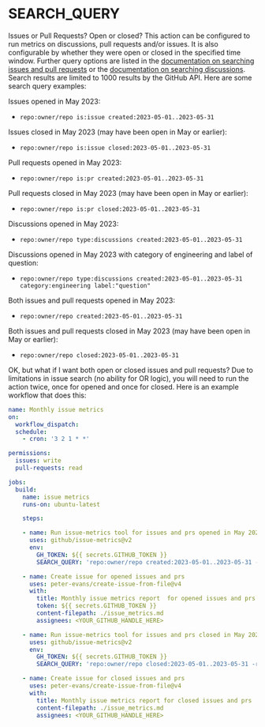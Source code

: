 # SEARCH_QUERY

Issues or Pull Requests? Open or closed?
This action can be configured to run metrics on discussions, pull requests and/or issues. It is also configurable by whether they were open or closed in the specified time window. Further query options are listed in the [documentation on searching issues and pull requests](https://docs.github.com/en/issues/tracking-your-work-with-issues/filtering-and-searching-issues-and-pull-requests) or the [documentation on searching discussions](https://docs.github.com/en/search-github/searching-on-github/searching-discussions). Search results are limited to 1000 results by the GitHub API. Here are some search query examples:

Issues opened in May 2023:

- `repo:owner/repo is:issue created:2023-05-01..2023-05-31`

Issues closed in May 2023 (may have been open in May or earlier):

- `repo:owner/repo is:issue closed:2023-05-01..2023-05-31`

Pull requests opened in May 2023:

- `repo:owner/repo is:pr created:2023-05-01..2023-05-31`

Pull requests closed in May 2023 (may have been open in May or earlier):

- `repo:owner/repo is:pr closed:2023-05-01..2023-05-31`

Discussions opened in May 2023:

- `repo:owner/repo type:discussions created:2023-05-01..2023-05-31`

Discussions opened in May 2023 with category of engineering and label of question:

- `repo:owner/repo type:discussions created:2023-05-01..2023-05-31 category:engineering label:"question"`

Both issues and pull requests opened in May 2023:

- `repo:owner/repo created:2023-05-01..2023-05-31`

Both issues and pull requests closed in May 2023 (may have been open in May or earlier):

- `repo:owner/repo closed:2023-05-01..2023-05-31`

OK, but what if I want both open or closed issues and pull requests? Due to limitations in issue search (no ability for OR logic), you will need to run the action twice, once for opened and once for closed. Here is an example workflow that does this:

```yaml
name: Monthly issue metrics
on:
  workflow_dispatch:
  schedule:
    - cron: '3 2 1 * *'

permissions:
  issues: write
  pull-requests: read

jobs:
  build:
    name: issue metrics
    runs-on: ubuntu-latest

    steps:

    - name: Run issue-metrics tool for issues and prs opened in May 2023
      uses: github/issue-metrics@v2
      env:
        GH_TOKEN: ${{ secrets.GITHUB_TOKEN }}
        SEARCH_QUERY: 'repo:owner/repo created:2023-05-01..2023-05-31 -reason:"not planned"'

    - name: Create issue for opened issues and prs
      uses: peter-evans/create-issue-from-file@v4
      with:
        title: Monthly issue metrics report  for opened issues and prs
        token: ${{ secrets.GITHUB_TOKEN }}
        content-filepath: ./issue_metrics.md
        assignees: <YOUR_GITHUB_HANDLE_HERE>

    - name: Run issue-metrics tool for issues and prs closed in May 2023
      uses: github/issue-metrics@v2
      env:
        GH_TOKEN: ${{ secrets.GITHUB_TOKEN }}
        SEARCH_QUERY: 'repo:owner/repo closed:2023-05-01..2023-05-31 -reason:"not planned"'

    - name: Create issue for closed issues and prs
      uses: peter-evans/create-issue-from-file@v4
      with:
        title: Monthly issue metrics report for closed issues and prs
        content-filepath: ./issue_metrics.md
        assignees: <YOUR_GITHUB_HANDLE_HERE>
```
